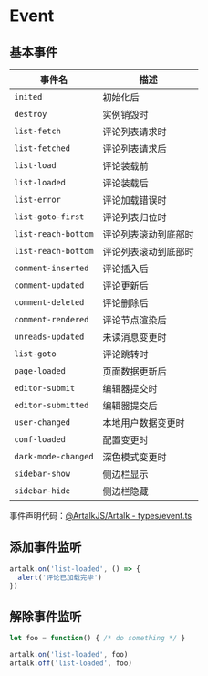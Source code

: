 # Event

## 基本事件

|事件名|描述|
|-|-|
| `inited` | 初始化后 |
| `destroy` | 实例销毁时 |
| `list-fetch` | 评论列表请求时 |
| `list-fetched` | 评论列表请求后 |
| `list-load` | 评论装载前 |
| `list-loaded` | 评论装载后 |
| `list-error` | 评论加载错误时 |
| `list-goto-first` | 评论列表归位时 |
| `list-reach-bottom` | 评论列表滚动到底部时 |
| `list-reach-bottom` | 评论列表滚动到底部时 |
| `comment-inserted`   | 评论插入后           |
| `comment-updated`    | 评论更新后           |
| `comment-deleted`    | 评论删除后           |
| `comment-rendered`   | 评论节点渲染后       |
| `unreads-updated`    | 未读消息变更时       |
| `list-goto`          | 评论跳转时           |
| `page-loaded`        | 页面数据更新后       |
| `editor-submit`      | 编辑器提交时         |
| `editor-submitted`   | 编辑器提交后         |
| `user-changed`       | 本地用户数据变更时   |
| `conf-loaded`        | 配置变更时           |
| `dark-mode-changed`  | 深色模式变更时       |
| `sidebar-show`       | 侧边栏显示          |
| `sidebar-hide`       | 侧边栏隐藏          |
 

事件声明代码：[@ArtalkJS/Artalk - types/event.ts](https://github.com/ArtalkJS/Artalk/blob/master/ui/artalk/types/event.ts)

## 添加事件监听

```js
artalk.on('list-loaded', () => {
  alert('评论已加载完毕')
})
```

## 解除事件监听

```js
let foo = function() { /* do something */ }

artalk.on('list-loaded', foo)
artalk.off('list-loaded', foo)
```
